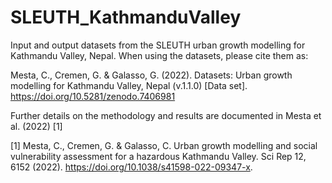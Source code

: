 # SLEUTH_KathmanduValley
Input and output datasets from the SLEUTH urban growth modelling for Kathmandu Valley, Nepal. 
When using the datasets, please cite them as:

Mesta, C., Cremen, G. & Galasso, G. (2022). Datasets: Urban growth modelling for Kathmandu Valley, Nepal (v.1.1.0) [Data set]. https://doi.org/10.5281/zenodo.7406981

Further details on the methodology and results are documented in Mesta et al. (2022) [1]

[1] Mesta, C., Cremen, G. & Galasso, C. Urban growth modelling and social vulnerability assessment for a hazardous Kathmandu Valley. Sci Rep 12, 6152 (2022). https://doi.org/10.1038/s41598-022-09347-x.
